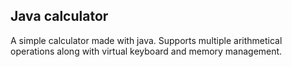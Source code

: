 ## Java calculator

A simple calculator made with java. Supports multiple arithmetical operations along with virtual keyboard and memory management.
